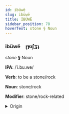 ```yaml
---
id: ibüwë
slug: ibüwë
title: İBÜWË
sidebar_position: 78
hoverText: stone § Noun
---
```


### ibüwë&emsp;<span kind="abugida">ɽɟʋʄʒʇ</span>

*stone* **§** Noun

**IPA**: /ˈi.bu.we/

**Verb**: to be a stone/rock

**Noun**: stone/rock

**Modifier**: stone/rock-related

<details>
    <summary>Origin</summary>
    Shona ibwe <br/>
    <em>Niger-Congo Language Family</em>
</details>